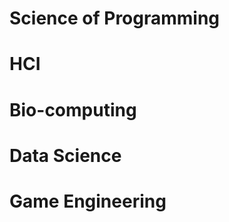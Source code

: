 Science of Programming
======================




HCI
===

Bio-computing
============

Data Science
============

Game Engineering
================